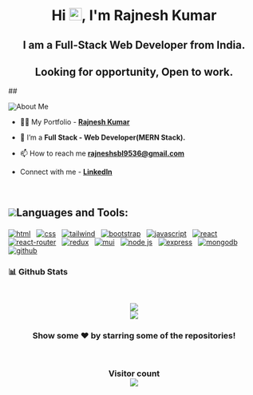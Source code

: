 <h1 align="center">Hi <img src="https://media.giphy.com/media/hvRJCLFzcasrR4ia7z/giphy.gif" width="25px">, I'm Rajnesh Kumar  </h1>
<h2 align="center">I am a Full-Stack Web Developer from India. </h2>
<h2 align="center">Looking for opportunity, Open to work.</h2>
## <p style="display:flex; align-items: center"> <img src="https://img.icons8.com/color/48/000000/user-male-circle--v2.png"/> About Me </p> 

- 👨‍💻 My Portfolio - **[Rajnesh Kumar](https://rajyadav0001.github.io/)**

- 🌱 I’m a **Full Stack - Web Developer(MERN Stack).**

- 📫 How to reach me **rajneshsbl9536@gmail.com**

- Connect with me - **[LinkedIn](https://www.linkedin.com/in/rajnesh-kumar-89ba18226/)**

<br/>

## <p style="display:flex; align-items: center"> <img src="https://img.icons8.com/color/48/000000/source-code.png"/> Languages and Tools:</p> 

<p>

   <a href="#"><img src="https://img.shields.io/badge/HTML5-E34F26.svg?style=for-the-badge&logo=HTML5&logoColor=white" alt="html"/></a> &nbsp;
   <a href="#"><img src="https://img.shields.io/badge/CSS3-1572B6.svg?style=for-the-badge&logo=CSS3&logoColor=white" alt="css"/></a> &nbsp;
   <a href="#"><img src="https://img.shields.io/badge/Tailwind%20CSS-06B6D4.svg?style=for-the-badge&logo=Tailwind-CSS&logoColor=white" alt="tailwind"/></a> &nbsp;
   <a href="#"><img src="https://img.shields.io/badge/Bootstrap-7952B3.svg?style=for-the-badge&logo=Bootstrap&logoColor=white" alt="bootstrap"/></a> &nbsp;
   <a href="#"><img src="https://img.shields.io/badge/JavaScript-F7DF1E.svg?style=for-the-badge&logo=JavaScript&logoColor=black" alt="javascript"/></a> &nbsp;
   <a href="#"><img src="https://img.shields.io/badge/React-61DAFB.svg?style=for-the-badge&logo=React&logoColor=black" alt="react"/></a> &nbsp;
   <a href="#"><img src="https://img.shields.io/badge/React%20Router-CA4245.svg?style=for-the-badge&logo=React-Router&logoColor=white" alt="react-router"/></a> &nbsp;
   <a href="#"><img src="https://img.shields.io/badge/Redux-764ABC.svg?style=for-the-badge&logo=Redux&logoColor=white" alt="redux"/></a> &nbsp;
   <a href="#"><img src="https://img.shields.io/badge/MUI-007FFF.svg?style=for-the-badge&logo=MUI&logoColor=white" alt="mui"/></a> &nbsp;
   <a href="#"><img src="https://img.shields.io/badge/Node.js-339933.svg?style=for-the-badge&logo=nodedotjs&logoColor=white" alt="node js"/></a> &nbsp;
   <a href="#"><img src="https://img.shields.io/badge/Express-000000.svg?style=for-the-badge&logo=Express&logoColor=white" alt="express"/></a> &nbsp;
   <a href="#"><img src="https://img.shields.io/badge/MongoDB-47A248.svg?style=for-the-badge&logo=MongoDB&logoColor=white" alt="mongodb"/></a> &nbsp;
   <a href="#"><img src="https://img.shields.io/badge/GitHub-181717.svg?style=for-the-badge&logo=GitHub&logoColor=white" alt="github"/></a> &nbsp;
    
</p>

<h3>📊 Github Stats</h3>
<br/>
<p align="center">
   <img align="center"  src="https://github-readme-streak-stats.herokuapp.com/?user=rajyadav0001&theme=dark" /> <br \>
   <img align="center" src="https://github-readme-stats.vercel.app/api?username=rajyadav0001&show_icons=true&locale=en&theme=dark"/>
</p>

<h3 align="center">
 Show some ❤️ by starring some of the repositories!
</h3>
<br>

<h3 align="center"> 
  Visitor count <br>
  <img src="https://profile-counter.glitch.me/rajyadav0001/count.svg" />
</h3>
